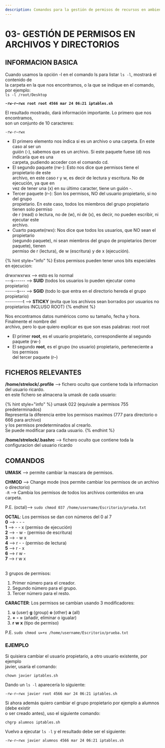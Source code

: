 ```yaml
---
description: Comandos para la gestión de permisos de recursos en ambientes Linux.
---
```


# 03- GESTIÓN DE PERMISOS EN ARCHIVOS Y DIRECTORIOS

## &#x20;**INFORMACION BASICA**

&#x20;Cuando usamos la opción -l en el comando ls para listar `ls -l`, mostrará el contenido de\
la carpeta en la que nos encontramos, o la que se indique en el comando, por ejemplo:\
`ls -l /root/Desktop`

&#x20;**`-rw-r–rwx root root 4566 mar 24 06:21 iptables.sh`**

&#x20;El resultado mostrado, dará información importante. Lo primero que nos encontramos,\
son un conjunto de 10 caracteres:

&#x20;`-rw-r–rwx`

* El primero elemento nos indica si es un archivo o una carpeta. En este caso al ser un\
  guión (-), sabemos que es un archivo. Si este paquete fuese (d) nos indicaría que es una\
  carpeta, pudiendo acceder con el comando cd.
* El segundo paquete (rw-): Esto nos dice que permisos tiene el propietario de este\
  archivo, en este caso r y w, es decir de lectura y escritura. No de ejecución, ya que en\
  vez de tener una (x) en su último caracter, tiene un guión -.
* Tercer paquete (r–): Son los permisos, NO del usuario propietario, si no del grupo\
  propietario. En este caso, todos los miembros del grupo propietario tienen solo permiso\
  de r (read) o lectura, no de (w), ni de (x), es decir, no pueden escribir, ni ejecutar este\
  archivo.
* Cuarto paquete(rwx): Nos dice que todos los usuarios, que NO sean el propietario\
  (segundo paquete), ni sean miembros del grupo de propietarios (tercer paquete), tienen\
  permiso de r (lectura), de w (escritura) y de x (ejecución).

{% hint style="info" %}
&#x20;Estos permisos pueden tener unos bits especiales en ejecucion:

&#x20;drwxrwxrwx --> esto es lo normal\
\---s------ --> **SUID** (todos los usuarios lo pueden ejecutar como propietario)\
\------s--- --> **SGID** (todo lo que entra en el directorio hereda el grupo propietario)\
\---------t --> **STICKY** (evita que los archivos sean borrados por usuarios no propietarios INCLUSO ROOT)
{% endhint %}

&#x20;Nos encontramos datos numéricos como su tamaño, fecha y hora. Finalmente el nombre del\
archivo, pero lo que quiero explicar es que son esas palabras: root root

* El primer **root**, es el usuario propietario, correspondiente al segundo paquete (rw-)
* El segundo **root**, es el grupo (no usuario) propietario, perteneciente a los permisos\
  del tercer paquete (r–)

## &#x20;**FICHEROS RELEVANTES**

&#x20;**/home/strelock/.profile** --> fichero oculto que contiene toda la informacion del usuario ricardo.\
&#x20;en este fichero se almacena la umask de cada usuario:

{% hint style="info" %}
umask 022 (equivale a permisos 755 predeterminados) \
Representa la diferencia entre los permisos maximos (777 para directorio o 666 para archivo) \
y los permisos predeterminados al crearlo. \
Se puede modificar para cada usuario.&#x20;
{% endhint %}

&#x20;**/home/strelock/.bashrc** --> fichero oculto que contiene toda la configuracion del usuario ricardo

## &#x20;**COMANDOS**

&#x20;**UMASK** --> permite cambiar la mascara de permisos.

&#x20;**CHMOD** --> Change mode (nos permite cambiar los permisos de un archivo o directorio)\
&#x20;`-R` --> Cambia los permisos de todos los archivos contenidos en una carpeta.

&#x20;P.E. (octal)--> `sudo chmod 037 /home/username/Escritorio/prueba.txt`

&#x20;**OCTAL**: Los permisos se dan con números del 0 al 7\
**0** --> - - -\
**1** --> - - x (permiso de ejecución)\
**2** --> - w - (permiso de escritura)\
**3** --> - w x \
**4** --> r - - (permiso de lectura) \
**5** --> r - x \
**6** --> r w - \
**7** --> r w x

\
&#x20;3 grupos de permisos:&#x20;

1. Primer número para el creador.
2. Segundo número para el grupo.
3. Tercer número para el resto.

&#x20;**CARACTER**: Los permisos se cambian usando 3 modificadores:

1. **u** (user) **g** (group) **o** (other) **a** (all)
2. **+** **-** **=** (añadir, eliminar o igualar)
3. **r** **w** **x** (tipo de permiso)

P.E.  `sudo chmod u=+x /home/username/Escritorio/prueba.txt`

### &#x20;**EJEMPLO**

&#x20;Si quisiera cambiar el usuario propietario, a otro usuario existente, por ejemplo\
javier, usaría el comando:

&#x20;`chown javier iptables.sh`

&#x20;Dando un `ls -l` aparecería lo siguiente:

&#x20;`-rw-r–rwx javier root 4566 mar 24 06:21 iptables.sh`

&#x20;Si ahora además quiero cambiar el grupo propietario por ejemplo a alumnos (debe existir\
o ser creado antes), uso el siguiente comando:

&#x20;`chgrp alumnos iptables.sh`

&#x20;Vuelvo a ejecutar `ls -l` y el resultado debe ser el siguiente:

&#x20;`-rw-r–rwx javier alumnos 4566 mar 24 06:21 iptables.sh`
